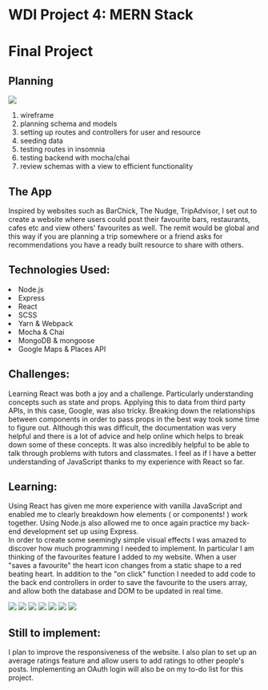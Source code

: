 # WDI Project 4: MERN Stack

<h1>Final Project</h1>

<h2>Planning</h2>

![](planning.JPG)

1. wireframe
2. planning schema and models
3. setting up routes and controllers for user and resource
4. seeding data
5. testing routes in insomnia
6. testing backend with mocha/chai
7. review schemas with a view to efficient functionality


<h2>The App</h2>
Inspired by websites such as BarChick, The Nudge, TripAdvisor, I set out to create a website where users could post their favourite bars, restaurants, cafes etc and view others' favourites as well. The remit would be global and this way if you are planning a trip somewhere or a friend asks for recommendations you have a ready built resource to share with others.

<h2>Technologies Used:</h2>
<li>Node.js <li>Express<li>React<li>SCSS<li>Yarn & Webpack<li>Mocha & Chai<li>MongoDB & mongoose<li>Google Maps & Places API


<h2>Challenges:</h2>
Learning React was both a joy and a challenge. Particularly understanding concepts such as state and props. Applying this to data from third party APIs, in this case, Google, was also tricky. Breaking down the relationships between components in order to pass props in the best way took some time to figure out. Although this was difficult, the documentation was very helpful and there is a lot of advice and help online which helps to break down some of these concepts. It was also incredibly helpful to be able to talk through problems with tutors and classmates. I feel as if I have a better understanding of JavaScript thanks to my experience with React so far.

<h2>Learning:</h2>
Using React has given me more experience with vanilla JavaScript and enabled me to clearly breakdown how elements ( or components! ) work together. Using Node.js also allowed me to once again practice my back-end development set up using Express.  

<br>
In order to create some seemingly simple visual effects I was amazed to discover how much programming I needed to implement. In particular I am thinking of the favourites feature I added to my website. When a user "saves a favourite" the heart icon changes from a static shape to a red beating heart. In addition to the  "on click" function I needed to add code to the back end controllers in order to save the favourite to the users array, and allow both the database and DOM to be updated in real time.



![](social-atlas1.png)
![](social-atlas2.png)
![](social-atlas3.png)
![](social-atlas7.png)
![](social-atlas4.png)
![](social-atlas5.png)
![](social-atlas6.png)



<h2>Still to implement:</h2>
I plan to improve the responsiveness of the website. I also plan to set up an average ratings feature and allow users to add ratings to other people's posts. Implementing an OAuth login will also be on my to-do list for this project.
